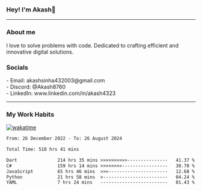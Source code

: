 <h3>Hey! I'm Akash👋</h3>

--- 

<h3>About me</h3>
I love to solve problems with code. Dedicated to crafting efficient and innovative digital solutions.

<h3>Socials</h3>
 - Email: akashsinha432003@gmail.com<br>
 - Discord: @Akash8760<br>
 - LinkedIn: www.linkedin.com/in/akash4323<br>


---

<h3>My Work Habits</h3>

[![wakatime](https://wakatime.com/badge/user/938b2951-49cf-4810-9b9e-c17cde3d3343.svg)](https://wakatime.com/@938b2951-49cf-4810-9b9e-c17cde3d3343)

<!--START_SECTION:waka-->

```txt
From: 26 December 2022 - To: 26 August 2024

Total Time: 518 hrs 41 mins

Dart               214 hrs 35 mins >>>>>>>>>>---------------   41.37 %
C#                 159 hrs 14 mins >>>>>>>>-----------------   30.70 %
JavaScript         65 hrs 46 mins  >>>----------------------   12.68 %
Python             21 hrs 58 mins  >------------------------   04.24 %
YAML               7 hrs 24 mins   -------------------------   01.43 %
```

<!--END_SECTION:waka-->

